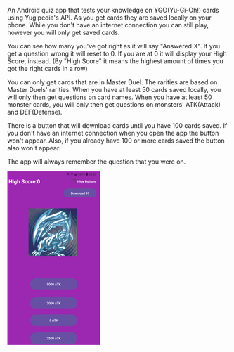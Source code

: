 An Android quiz app that tests your knowledge on YGO(Yu-Gi-Oh!) cards using Yugipedia's API.
As you get cards they are saved locally on your phone.
While you don't have an internet connection you can still play, however you will only get saved cards.

You can see how many you've got right as it will say "Answered:X".
If you get a question wrong it will reset to 0.
If you are at 0 it will display your High Score, instead.
(By "High Score" it means the highest amount of times you got the right cards in a row)

You can only get cards that are in Master Duel.
The rarities are based on Master Duels' rarities.
When you have at least 50 cards saved locally, you will only then get questions on card names.
When you have at least 50 monster cards, you will only then get questions on monsters' ATK(Attack) and DEF(Defense).

There is a button that will download cards until you have 100 cards saved.
If you don't have an internet connection when you open the app the button won't appear.
Also, if you already have 100 or more cards saved the button also won't appear.

The app will always remember the question that you were on.

![Capture Image](Capture_2025-01-04-08-22-54.webp)
